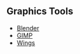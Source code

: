 ## Graphics Tools

- [Blender](https://developer.blender.org/diffusion/B/)
- [GIMP](https://gitlab.gnome.org/GNOME/gimp)
- [Wings](https://github.com/dgud/wings)


